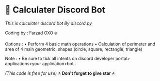 # 🧮 Calculater Discord Bot 


*This is calculater discord bot By discord.py*

Coding by : Farzad OXO ❄️

Options :
• Perform 4 basic math operations
• Calculation of perimeter and area of ​​4 main geometric.        shapes (circle, square, rectangle, triangle)



Note :
• Be sure to tick all intents on discord developer portal> applications>your application>bot .




*(This code is free for use)*
**⭐️ Don't forget to give star ⭐️**